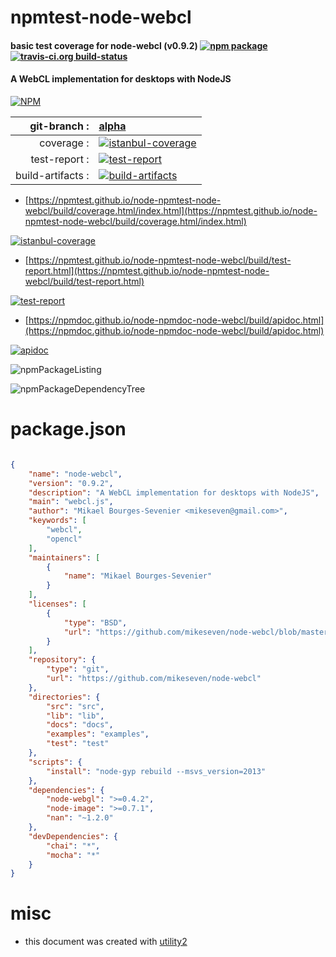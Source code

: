 # npmtest-node-webcl

#### basic test coverage for  node-webcl (v0.9.2)  [![npm package](https://img.shields.io/npm/v/npmtest-node-webcl.svg?style=flat-square)](https://www.npmjs.org/package/npmtest-node-webcl) [![travis-ci.org build-status](https://api.travis-ci.org/npmtest/node-npmtest-node-webcl.svg)](https://travis-ci.org/npmtest/node-npmtest-node-webcl)

#### A WebCL implementation for desktops with NodeJS

[![NPM](https://nodei.co/npm/node-webcl.png?downloads=true&downloadRank=true&stars=true)](https://www.npmjs.com/package/node-webcl)

| git-branch : | [alpha](https://github.com/npmtest/node-npmtest-node-webcl/tree/alpha)|
|--:|:--|
| coverage : | [![istanbul-coverage](https://npmtest.github.io/node-npmtest-node-webcl/build/coverage.badge.svg)](https://npmtest.github.io/node-npmtest-node-webcl/build/coverage.html/index.html)|
| test-report : | [![test-report](https://npmtest.github.io/node-npmtest-node-webcl/build/test-report.badge.svg)](https://npmtest.github.io/node-npmtest-node-webcl/build/test-report.html)|
| build-artifacts : | [![build-artifacts](https://npmtest.github.io/node-npmtest-node-webcl/glyphicons_144_folder_open.png)](https://github.com/npmtest/node-npmtest-node-webcl/tree/gh-pages/build)|

- [https://npmtest.github.io/node-npmtest-node-webcl/build/coverage.html/index.html](https://npmtest.github.io/node-npmtest-node-webcl/build/coverage.html/index.html)

[![istanbul-coverage](https://npmtest.github.io/node-npmtest-node-webcl/build/screenCapture.buildCi.browser.%252Ftmp%252Fbuild%252Fcoverage.lib.html.png)](https://npmtest.github.io/node-npmtest-node-webcl/build/coverage.html/index.html)

- [https://npmtest.github.io/node-npmtest-node-webcl/build/test-report.html](https://npmtest.github.io/node-npmtest-node-webcl/build/test-report.html)

[![test-report](https://npmtest.github.io/node-npmtest-node-webcl/build/screenCapture.buildCi.browser.%252Ftmp%252Fbuild%252Ftest-report.html.png)](https://npmtest.github.io/node-npmtest-node-webcl/build/test-report.html)

- [https://npmdoc.github.io/node-npmdoc-node-webcl/build/apidoc.html](https://npmdoc.github.io/node-npmdoc-node-webcl/build/apidoc.html)

[![apidoc](https://npmdoc.github.io/node-npmdoc-node-webcl/build/screenCapture.buildCi.browser.%252Ftmp%252Fbuild%252Fapidoc.html.png)](https://npmdoc.github.io/node-npmdoc-node-webcl/build/apidoc.html)

![npmPackageListing](https://npmtest.github.io/node-npmtest-node-webcl/build/screenCapture.npmPackageListing.svg)

![npmPackageDependencyTree](https://npmtest.github.io/node-npmtest-node-webcl/build/screenCapture.npmPackageDependencyTree.svg)



# package.json

```json

{
    "name": "node-webcl",
    "version": "0.9.2",
    "description": "A WebCL implementation for desktops with NodeJS",
    "main": "webcl.js",
    "author": "Mikael Bourges-Sevenier <mikeseven@gmail.com>",
    "keywords": [
        "webcl",
        "opencl"
    ],
    "maintainers": [
        {
            "name": "Mikael Bourges-Sevenier"
        }
    ],
    "licenses": [
        {
            "type": "BSD",
            "url": "https://github.com/mikeseven/node-webcl/blob/master/LICENSES"
        }
    ],
    "repository": {
        "type": "git",
        "url": "https://github.com/mikeseven/node-webcl"
    },
    "directories": {
        "src": "src",
        "lib": "lib",
        "docs": "docs",
        "examples": "examples",
        "test": "test"
    },
    "scripts": {
        "install": "node-gyp rebuild --msvs_version=2013"
    },
    "dependencies": {
        "node-webgl": ">=0.4.2",
        "node-image": ">=0.7.1",
        "nan": "~1.2.0"
    },
    "devDependencies": {
        "chai": "*",
        "mocha": "*"
    }
}
```



# misc
- this document was created with [utility2](https://github.com/kaizhu256/node-utility2)
